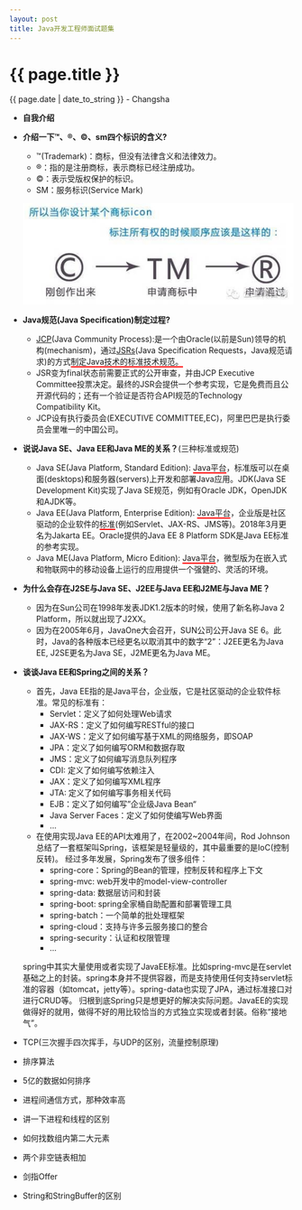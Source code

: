 ```yaml
---
layout: post
title: Java开发工程师面试题集
---
```


{{ page.title }}
================

<p class="meta">{{ page.date | date_to_string }} - Changsha</p>

+ **自我介绍**
+ **介绍一下™、®、©、sm四个标识的含义?**
  + ™(Trademark)：商标，但没有法律含义和法律效力。
  + ®：指的是注册商标，表示商标已经注册成功。
  + ©：表示受版权保护的标识。
  + SM：服务标识(Service Mark)  
  
  ![avatar](/images/posts/2019-03-05/tm.png)
+ **Java规范(Java Specification)制定过程?**
  + [JCP](https://zh.wikipedia.org/wiki/JCP)(Java Community Process):是一个由Oracle(以前是Sun)领导的机构(mechanism)，通过[JSRs](https://zh.wikipedia.org/wiki/JCP)(Java Specification Requests，Java规范请求)的方式<span style="border-bottom:2px solid red;">制定Java技术的标准技术规范。</span>
  + JSR变为final状态前需要正式的公开审查，并由JCP Executive Committee投票决定。最终的JSR会提供一个参考实现，它是免费而且公开源代码的；还有一个验证是否符合API规范的Technology Compatibility Kit。
  + JCP设有执行委员会(EXECUTIVE COMMITTEE,EC)，阿里巴巴是执行委员会里唯一的中国公司。
+ **说说Java SE、Java EE和Java ME的关系？**(三种标准或规范)
   + Java SE(Java Platform, Standard Edition): <span style="border-bottom:2px solid red;">Java平台</span>，标准版可以在桌面(desktops)和服务器(servers)上开发和部署Java应用。JDK(Java SE Development Kit)实现了Java SE规范，例如有Oracle JDK，OpenJDK和AJDK等。
   + Java EE(Java Platform, Enterprise Edition): <span style="border-bottom:2px solid red;">Java平台</span>，企业版是社区驱动的企业软件的<span style="border-bottom:2px solid red;">标准</span>(例如Servlet、JAX-RS、JMS等)。2018年3月更名为Jakarta EE。Oracle提供的Java EE 8 Platform SDK是Java EE标准的参考实现。
   + Java ME(Java Platform, Micro Edition): <span style="border-bottom:2px solid red;">Java平台</span>，微型版为在嵌入式和物联网中的移动设备上运行的应用提供一个强健的、灵活的环境。
+ **为什么会存在J2SE与Java SE、J2EE与Java EE和J2ME与Java ME？**
  + 因为在Sun公司在1998年发表JDK1.2版本的时候，使用了新名称Java 2 Platform，所以就出现了J2XX。
  + 因为在2005年6月，JavaOne大会召开，SUN公司公开Java SE 6。此时，Java的各种版本已经更名以取消其中的数字“2”：J2EE更名为Java EE, J2SE更名为Java SE，J2ME更名为Java ME。
+ **谈谈Java EE和Spring之间的关系？**
  + 首先，Java EE指的是Java平台，企业版，它是社区驱动的企业软件标准。常见的标准有：
    + Servlet：定义了如何处理Web请求
    + JAX-RS：定义了如何编写RESTful的接口
    + JAX-WS：定义了如何编写基于XML的网络服务，即SOAP
    + JPA：定义了如何编写ORM和数据存取
    + JMS：定义了如何编写消息队列程序
    + CDI: 定义了如何编写依赖注入
    + JAX：定义了如何编写XML程序
    + JTA: 定义了如何编写事务相关代码
    + EJB：定义了如何编写”企业级Java Bean“
    + Java Server Faces：定义了如何使编写Web界面
    + ...
  + 在使用实现Java EE的API太难用了，在2002~2004年间，Rod Johnson总结了一套框架叫Spring，该框架是轻量级的，其中最重要的是IoC(控制反转)。
  经过多年发展，Spring发布了很多组件：
    + spring-core：Spring的Bean的管理，控制反转和程序上下文
    + spring-mvc: web开发中的model-view-controller
    + spring-data: 数据层访问和封装
    + spring-boot: spring全家桶自助配置和部署管理工具
    + spring-batch：一个简单的批处理框架
    + spring-cloud：支持与许多云服务接口的整合
    + spring-security：认证和权限管理
    + ...
    
   spring中其实大量使用或者实现了JavaEE标准。比如spring-mvc是在servlet基础之上的封装。spring本身并不提供容器，而是支持使用任何支持servlet标准的容器（如tomcat，jetty等）。spring-data也实现了JPA，通过标准接口对进行CRUD等。
   归根到底Spring只是想更好的解决实际问题。JavaEE的实现做得好的就用，做得不好的用比较恰当的方式独立实现或者封装。俗称“接地气”。  
+ TCP(三次握手四次挥手，与UDP的区别，流量控制原理)
+ 排序算法
+ 5亿的数据如何排序
+ 进程间通信方式，那种效率高
+ 讲一下进程和线程的区别
+ 如何找数组内第二大元素
+ 两个非空链表相加
+ 剑指Offer
+ String和StringBuffer的区别